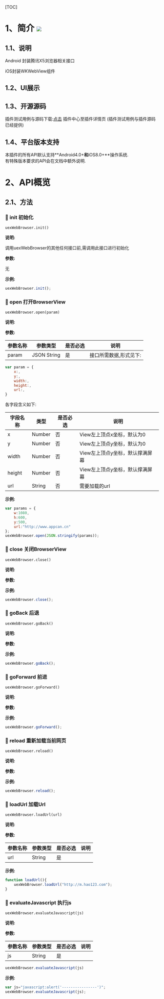 [TOC]
# 1、简介 [![](http://appcan-download.oss-cn-beijing.aliyuncs.com/%E5%85%AC%E6%B5%8B%2Fgf.png)]()

## 1.1、说明
Android 封装腾讯X5浏览器相关接口

iOS封装WKWebView组件

## 1.2、UI展示
## 1.3、开源源码
插件测试用例与源码下载:[点击]() 插件中心至插件详情页 (插件测试用例与插件源码已经提供)

## 1.4、平台版本支持
本插件的所有API默认支持**Android4.0+**和**iOS8.0+**操作系统.  
有特殊版本要求的API会在文档中额外说明.



# 2、API概览

## 2.1、方法

### 🍭 init 初始化

`uexWebBrowser.init()`

**说明:**

调用uexWebBrowser的其他任何接口前,需调用此接口进行初始化

**参数:**

无

**示例:**

```javascript
uexWebBrowser.init();
```

### 🍭 open 打开BrowserView

`uexWebBrowser.open(param)`

**说明:**

**参数:**


| 参数名称  | 参数类型        | 是否必选 | 说明           |
| ----- | ----------- | ---- | ------------ |
| param | JSON String | 是    | 接口所需数据,形式见下: |

```javascript
var param = {
	x:,
	y:,
	width:,
	height:,
	url:,
}
```

各字段含义如下:

| 字段名称   | 类型     | 是否必选 | 说明                 |
| ------ | ------ | ---- | ------------------ |
| x      | Number | 否    | View左上顶点x坐标，默认为0   |
| y      | Number | 否    | View左上顶点y坐标，默认为0   |
| width  | Number | 否    | View左上顶点y坐标，默认撑满屏幕 |
| height | Number | 否    | View左上顶点y坐标，默认撑满屏幕 |
| url    | String | 否    | 需要加载的url           |


**示例:**

```javascript
var params = {
    w:1080,
    h:600,
    y:500,
    url:"http://www.appcan.cn"
};
uexWebBrowser.open(JSON.stringify(params));
```

### 🍭 close 关闭BrowserView

`uexWebBrowser.close()`

**说明:**

**参数:**


**示例:**

```javascript
uexWebBrowser.close();
```

### 🍭 goBack 后退

`uexWebBrowser.goBack()`

**说明:**

**参数:**

**示例:**

```javascript
uexWebBrowser.goBack();
```



### 🍭 goForward 前进

`uexWebBrowser.goForward()`

**说明:**

**参数:**

**示例:**

```javascript
uexWebBrowser.goForward();
```



### 🍭 reload 重新加载当前网页

`uexWebBrowser.reload()`

**说明:**

**参数:**

**示例:**

```javascript
uexWebBrowser.reload();
```



### 🍭 loadUrl 加载Url

`uexWebBrowser.loadUrl(url)`

**说明:**

**参数:**

| 参数名称 | 参数类型   | 是否必选 | 说明   |
| ---- | ------ | ---- | ---- |
| url  | String | 是    |      |

**示例:**

```javascript
function loadUrl(){
    uexWebBrowser.loadUrl("http://m.hao123.com");
}
```

### 🍭 evaluateJavascript 执行js

`uexWebBrowser.evaluateJavascript(js)`

**说明:**

**参数:**

| 参数名称 | 参数类型   | 是否必选 | 说明   |
| ---- | ------ | ---- | ---- |
| js   | String | 是    |      |

```javascript
uexWebBrowser.evaluateJavascript(js)
```

**示例:**

```javascript
var js="javascript:alert('----------------')";
uexWebBrowser.evaluateJavascript(js);
```




